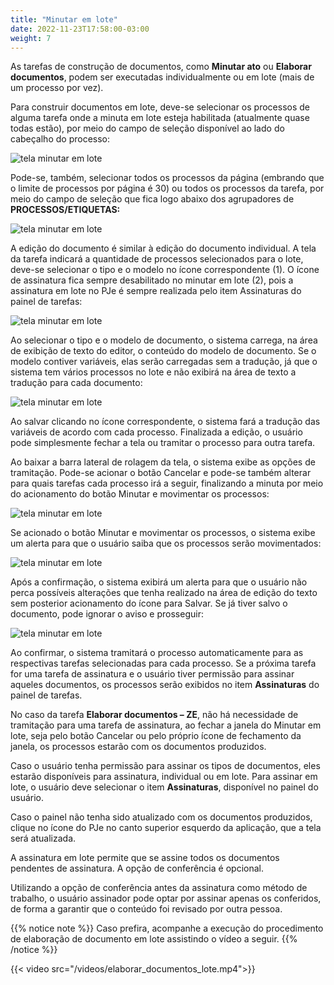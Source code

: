 ```yaml
---
title: "Minutar em lote"
date: 2022-11-23T17:58:00-03:00
weight: 7
---
```


As tarefas de construção de documentos, como **Minutar ato** ou **Elaborar documentos**, podem ser executadas individualmente ou em lote (mais de um processo por vez).

Para construir documentos em lote, deve-se selecionar os processos de alguma tarefa onde a minuta em lote esteja habilitada (atualmente quase todas estão), por meio do campo de seleção disponível ao lado do cabeçalho do processo:

![tela minutar em lote](/imagens/minutar_em_lote.jpg)

Pode-se, também, selecionar todos os processos da página (embrando que o limite de processos por página é 30) ou todos os processos da tarefa, por meio do campo de seleção que fica logo abaixo dos agrupadores de **PROCESSOS/ETIQUETAS:** 

![tela minutar em lote](/imagens/minutar_em_lote_1.jpg)

A edição do documento é similar à edição do documento individual. A tela da tarefa indicará a quantidade de processos selecionados para o lote, deve-se selecionar o tipo e o modelo no ícone correspondente (1). O ícone de assinatura fica sempre desabilitado no minutar em lote (2), pois a assinatura em lote no PJe é sempre realizada pelo item Assinaturas do painel de tarefas:

![tela minutar em lote](/imagens/minutar_em_lote_2.jpg)

Ao selecionar o tipo e o modelo de documento, o sistema carrega, na área de exibição de texto do editor, o conteúdo do modelo de documento. Se o modelo contiver variáveis, elas serão carregadas sem a tradução, já que o sistema tem vários processos no lote e não exibirá na área de texto a tradução para cada documento:

![tela minutar em lote](/imagens/minutar_em_lote_3.jpg)

Ao salvar clicando no ícone correspondente, o sistema fará a tradução das variáveis de acordo com cada processo. Finalizada a edição, o usuário pode simplesmente fechar a tela ou tramitar o processo para outra tarefa. 

Ao baixar a barra lateral de rolagem da tela, o sistema exibe as opções de tramitação. Pode-se acionar o botão Cancelar e pode-se também alterar para quais tarefas cada processo irá a seguir, finalizando a minuta por meio do acionamento do botão Minutar e movimentar os processos:

![tela minutar em lote](/imagens/minutar_em_lote_4.jpg)

Se acionado o botão Minutar e movimentar os processos, o sistema exibe um alerta para que o usuário saiba que os processos serão movimentados:

![tela minutar em lote](/imagens/minutar_em_lote_5.jpg)

Após a confirmação, o sistema exibirá um alerta para que o usuário não perca possíveis alterações que tenha realizado na área de edição do texto sem posterior acionamento do ícone para Salvar. Se já tiver salvo o documento, pode ignorar o aviso e prosseguir:

 ![tela minutar em lote](/imagens/minutar_em_lote_6.jpg)
 
Ao confirmar, o sistema tramitará o processo automaticamente para as respectivas tarefas selecionadas para cada processo. Se a próxima tarefa for uma tarefa de assinatura e o usuário tiver permissão para assinar aqueles documentos, os processos serão exibidos no item **Assinaturas** do painel de tarefas.

No caso da tarefa **Elaborar documentos – ZE**, não há necessidade de tramitação para uma tarefa de assinatura, ao fechar a janela do Minutar em lote, seja pelo botão Cancelar ou pelo próprio ícone de fechamento da janela, os processos estarão com os documentos produzidos. 

Caso o usuário tenha permissão para assinar os tipos de documentos, eles estarão disponíveis para assinatura, individual ou em lote. Para assinar em lote, o usuário deve selecionar o item **Assinaturas**, disponível no painel do usuário.

Caso o painel não tenha sido atualizado com os documentos produzidos, clique no ícone do PJe no canto superior esquerdo da aplicação, que a tela será atualizada.

A assinatura em lote permite que se assine todos os documentos pendentes de assinatura. A opção de conferência é opcional.

Utilizando a opção de conferência antes da assinatura como método de trabalho, o usuário assinador pode optar por assinar apenas os conferidos, de forma a garantir que o conteúdo foi revisado por outra pessoa.

{{% notice note %}}
Caso prefira, acompanhe a execução do procedimento de elaboração de documento em lote assistindo o vídeo a seguir.
{{% /notice %}}

{{< video src="/videos/elaborar_documentos_lote.mp4">}}